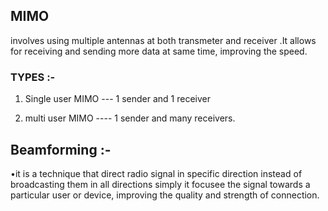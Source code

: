 ## MIMO 

involves using multiple antennas at both transmeter and receiver .It allows for receiving and sending more data at same time, improving the speed.


### TYPES :- 
1. Single user MIMO --- 1 sender and 1 receiver

2. multi user MIMO ---- 1 sender and many receivers.




## Beamforming :-

•it is a technique that direct radio signal in specific direction instead of broadcasting them in all directions simply it focusee the signal towards a particular user or device, improving the quality and strength of connection.
